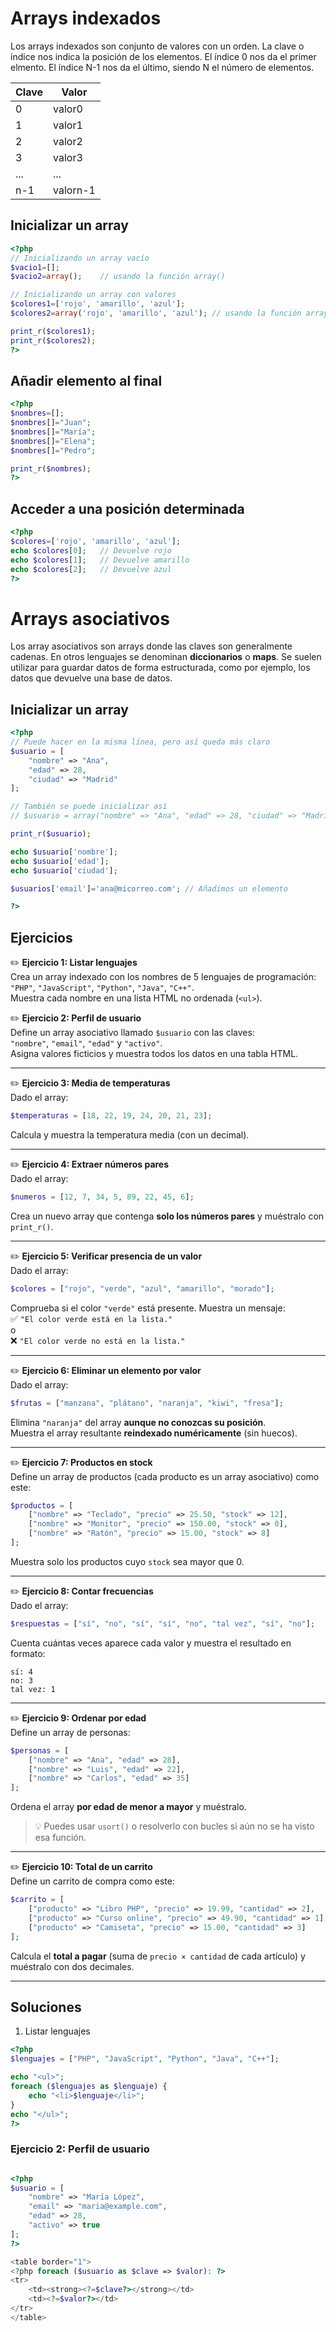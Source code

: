 
# Arrays indexados

Los arrays indexados son conjunto de valores con un orden. La clave o índice nos indica la posición de los elementos. El índice 0 nos da el primer elmento. El índice N-1 nos da el último, siendo N el número de elementos. 

|Clave | Valor |
|------|-------|
|   0  | valor0|
|   1  | valor1|
|   2  | valor2|
|   3  | valor3|
| ...  | ...   |
|  n-1 | valorn-1|

## Inicializar un array

```php
<?php
// Inicializando un array vacío
$vacio1=[];
$vacio2=array();    // usando la función array()

// Inicializando un array con valores
$colores1=['rojo', 'amarillo', 'azul'];
$colores2=array('rojo', 'amarillo', 'azul'); // usando la función array()

print_r($colores1);
print_r($colores2);
?>
```
## Añadir elemento al final
```php
<?php
$nombres=[];
$nombres[]="Juan";
$nombres[]="María";
$nombres[]="Elena";
$nombres[]="Pedro";

print_r($nombres);
?>
```

## Acceder a una posición determinada
```php
<?php
$colores=['rojo', 'amarillo', 'azul'];
echo $colores[0];   // Devuelve rojo
echo $colores[1];   // Devuelve amarillo
echo $colores[2];   // Devuelve azul
?>
```

# Arrays asociativos
Los array asociativos son arrays donde las claves son generalmente cadenas. En otros lenguajes se denominan **diccionarios** o **maps**. Se suelen utilizar para guardar datos de forma estructurada, como por ejemplo, los datos que devuelve una base de datos.

## Inicializar un array

```php
<?php
// Puede hacer en la misma línea, pero así queda más claro
$usuario = [
    "nombre" => "Ana",
    "edad" => 28,
    "ciudad" => "Madrid"
];

// También se puede inicializar así
// $usuario = array("nombre" => "Ana", "edad" => 28, "ciudad" => "Madrid");

print_r($usuario);

echo $usuario['nombre'];
echo $usuario['edad'];
echo $usuario['ciudad'];

$usuarios['email']='ana@micorreo.com'; // Añadimos un elemento

?>
```

## Ejercicios

✏️ **Ejercicio 1: Listar lenguajes**\
Crea un array indexado con los nombres de 5 lenguajes de programación:  
`"PHP"`, `"JavaScript"`, `"Python"`, `"Java"`, `"C++"`.  
Muestra cada nombre en una lista HTML no ordenada (`<ul>`).

✏️ **Ejercicio 2: Perfil de usuario**\
Define un array asociativo llamado `$usuario` con las claves:  
`"nombre"`, `"email"`, `"edad"` y `"activo"`.  
Asigna valores ficticios y muestra todos los datos en una tabla HTML.

---

✏️ **Ejercicio 3: Media de temperaturas**\
Dado el array:  
```php
$temperaturas = [18, 22, 19, 24, 20, 21, 23];
```  
Calcula y muestra la temperatura media (con un decimal).

---

✏️ **Ejercicio 4: Extraer números pares**\
Dado el array:  
```php
$numeros = [12, 7, 34, 5, 89, 22, 45, 6];
```  
Crea un nuevo array que contenga **solo los números pares** y muéstralo con `print_r()`.

---

✏️ **Ejercicio 5: Verificar presencia de un valor**\
Dado el array:  
```php
$colores = ["rojo", "verde", "azul", "amarillo", "morado"];
```  
Comprueba si el color `"verde"` está presente. Muestra un mensaje:  
✅ `"El color verde está en la lista."`  
o  
❌ `"El color verde no está en la lista."`

---

✏️ **Ejercicio 6: Eliminar un elemento por valor**\
Dado el array:  
```php
$frutas = ["manzana", "plátano", "naranja", "kiwi", "fresa"];
```  
Elimina `"naranja"` del array **aunque no conozcas su posición**.  
Muestra el array resultante **reindexado numéricamente** (sin huecos).

---

✏️ **Ejercicio 7: Productos en stock**\
Define un array de productos (cada producto es un array asociativo) como este:
```php
$productos = [
    ["nombre" => "Teclado", "precio" => 25.50, "stock" => 12],
    ["nombre" => "Monitor", "precio" => 150.00, "stock" => 0],
    ["nombre" => "Ratón", "precio" => 15.00, "stock" => 8]
];
```
Muestra solo los productos cuyo `stock` sea mayor que 0.

---

✏️ **Ejercicio 8: Contar frecuencias**\
Dado el array:  
```php
$respuestas = ["sí", "no", "sí", "sí", "no", "tal vez", "sí", "no"];
```  
Cuenta cuántas veces aparece cada valor y muestra el resultado en formato:  
```
sí: 4  
no: 3  
tal vez: 1
```

---

✏️ **Ejercicio 9: Ordenar por edad**\
Define un array de personas:
```php
$personas = [
    ["nombre" => "Ana", "edad" => 28],
    ["nombre" => "Luis", "edad" => 22],
    ["nombre" => "Carlos", "edad" => 35]
];
```
Ordena el array **por edad de menor a mayor** y muéstralo.

> 💡 Puedes usar `usort()` o resolverlo con bucles si aún no se ha visto esa función.

---

✏️ **Ejercicio 10: Total de un carrito**\
Define un carrito de compra como este:
```php
$carrito = [
    ["producto" => "Libro PHP", "precio" => 19.99, "cantidad" => 2],
    ["producto" => "Curso online", "precio" => 49.90, "cantidad" => 1],
    ["producto" => "Camiseta", "precio" => 15.00, "cantidad" => 3]
];
```
Calcula el **total a pagar** (suma de `precio × cantidad` de cada artículo) y muéstralo con dos decimales.

---

## Soluciones

1. Listar lenguajes
```php
<?php
$lenguajes = ["PHP", "JavaScript", "Python", "Java", "C++"];

echo "<ul>";
foreach ($lenguajes as $lenguaje) {
    echo "<li>$lenguaje</li>";
}
echo "</ul>";
?>
```
### Ejercicio 2: Perfil de usuario
```php

<?php
$usuario = [
    "nombre" => "María López",
    "email" => "maria@example.com",
    "edad" => 28,
    "activo" => true
];
?>

<table border="1">
<?php foreach ($usuario as $clave => $valor): ?>
<tr>
    <td><strong><?=$clave?></strong></td>
    <td><?=$valor?></td>
</tr>
</table>
```